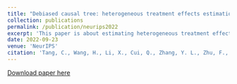 ```yaml
---
title: "Debiased causal tree: heterogeneous treatment effects estimation with unmeasured confounding"
collection: publications
permalink: /publication/neurips2022
excerpt: 'This paper is about estimating heterogeneous treatment effects in the presence of unmeasured confounding. [Full paper available for download.](http://huiyuan-Wang.github.io/files/NeurIPS2022.pdf)'
date: 2022-09-23
venue: 'NeurIPS'
citation: 'Tang, C., Wang, H., Li, X., Cui, Q., Zhang, Y. L., Zhu, F., ... & Jiang, L. (2022). &quot;Debiased causal tree: heterogeneous treatment effects estimation with unmeasured confounding.&quot; <i>Advances in Neural Information Processing Systems</i>, 35, 5628-5640.'
---
```

[Download paper here](http://huiyuan-Wang.github.io/files/NeurIPS2022.pdf)
